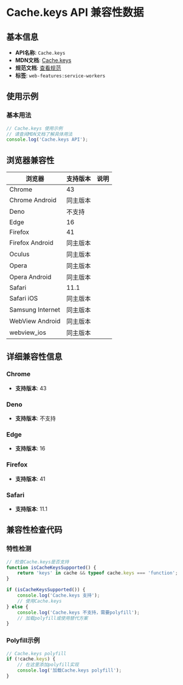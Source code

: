 # Cache.keys API 兼容性数据

## 基本信息

- **API名称**: `Cache.keys`
- **MDN文档**: [Cache.keys](https://developer.mozilla.org/docs/Web/API/Cache/keys)
- **规范文档**: [查看规范](https://w3c.github.io/ServiceWorker/#cache-keys)
- **标签**: `web-features:service-workers`

## 使用示例

### 基本用法

```javascript
// Cache.keys 使用示例
// 请查阅MDN文档了解具体用法
console.log('Cache.keys API');
```

## 浏览器兼容性

| 浏览器 | 支持版本 | 说明 |
|--------|----------|------|
| Chrome | 43 |  |
| Chrome Android | 同主版本 |  |
| Deno | 不支持 |  |
| Edge | 16 |  |
| Firefox | 41 |  |
| Firefox Android | 同主版本 |  |
| Oculus | 同主版本 |  |
| Opera | 同主版本 |  |
| Opera Android | 同主版本 |  |
| Safari | 11.1 |  |
| Safari iOS | 同主版本 |  |
| Samsung Internet | 同主版本 |  |
| WebView Android | 同主版本 |  |
| webview_ios | 同主版本 |  |

## 详细兼容性信息

### Chrome

- **支持版本**: 43

### Deno

- **支持版本**: 不支持

### Edge

- **支持版本**: 16

### Firefox

- **支持版本**: 41

### Safari

- **支持版本**: 11.1

## 兼容性检查代码

### 特性检测

```javascript
// 检查Cache.keys是否支持
function isCacheKeysSupported() {
    return 'keys' in cache && typeof cache.keys === 'function';
}

if (isCacheKeysSupported()) {
    console.log('Cache.keys 支持');
    // 使用Cache.keys
} else {
    console.log('Cache.keys 不支持，需要polyfill');
    // 加载polyfill或使用替代方案
}
```

### Polyfill示例

```javascript
// Cache.keys polyfill
if (!cache.keys) {
    // 在这里添加polyfill实现
    console.log('加载Cache.keys polyfill');
}
```

